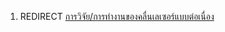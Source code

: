 1.  REDIRECT
    [การวิจัย/การทำงานของคลื่นเลเซอร์แบบต่อเนื่อง](การวิจัย/การทำงานของคลื่นเลเซอร์แบบต่อเนื่อง "wikilink")